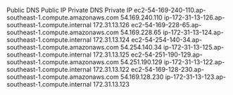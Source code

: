 Public DNS	Public IP	Private DNS	Private IP
ec2-54-169-240-110.ap-southeast-1.compute.amazonaws.com	54.169.240.110	ip-172-31-13-126.ap-southeast-1.compute.internal	172.31.13.126
ec2-54-169-228-65.ap-southeast-1.compute.amazonaws.com	54.169.228.65	ip-172-31-13-124.ap-southeast-1.compute.internal	172.31.13.124
ec2-54-254-140-34.ap-southeast-1.compute.amazonaws.com	54.254.140.34	ip-172-31-13-125.ap-southeast-1.compute.internal	172.31.13.125
ec2-54-251-190-129.ap-southeast-1.compute.amazonaws.com	54.251.190.129	ip-172-31-13-122.ap-southeast-1.compute.internal	172.31.13.122
ec2-54-169-128-230.ap-southeast-1.compute.amazonaws.com	54.169.128.230	ip-172-31-13-123.ap-southeast-1.compute.internal	172.31.13.123